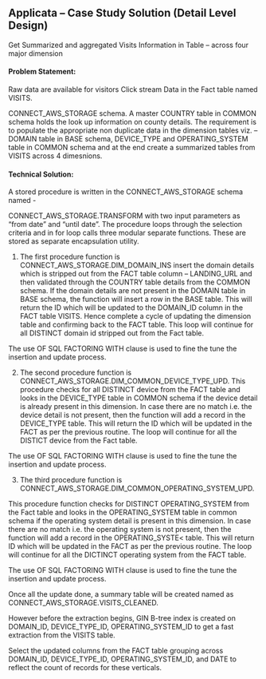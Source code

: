## Applicata – Case Study Solution (Detail Level Design)

Get Summarized and aggregated Visits Information in Table – across four major dimension

#### Problem Statement: 

Raw data are available for visitors Click stream Data in the Fact table named VISITS.

CONNECT_AWS_STORAGE schema. A master COUNTRY table in COMMON schema holds the look up information on county details. The requirement is to populate the appropriate non duplicate data in the dimension tables viz. – DOMAIN table in BASE schema, DEVICE_TYPE and OPERATING_SYSTEM table in COMMON schema and at the end create a summarized tables from VISITS across 4 dimesnions.

#### Technical Solution:

A stored procedure is written in the CONNECT_AWS_STORAGE schema named -

CONNECT_AWS_STORAGE.TRANSFORM with two input parameters as “from date” and “until date”. The procedure loops through the selection criteria and in for loop calls three modular separate functions. These are stored as separate encapsulation utility.

1. The first procedure function is CONNECT_AWS_STORAGE.DIM_DOMAIN_INS insert the domain details which is stripped out from the FACT table column – LANDING_URL and then validated through the COUNTRY table details from the COMMON schema. If the domain details are not present in the DOMAIN table in BASE schema, the function will insert a row in the BASE table. This will return the ID which will be updated to the DOMAIN_ID column in the FACT table VISITS. Hence complete a cycle of updating the dimension table and confirming back to the FACT table. This loop will continue for all DISTINCT domain id stripped out from the Fact table.

The use OF SQL FACTORING WITH clause is used to fine the tune the insertion and update process.

2. The second procedure function is CONNECT_AWS_STORAGE.DIM_COMMON_DEVICE_TYPE_UPD. This procedure checks for all DISTINCT device from the FACT table and looks in the DEVICE_TYPE table in COMMON schema if the device detail is already present in this dimension. In case there are no match i.e. the device detail is not present, then the function will add a record in the DEVICE_TYPE table. This will return the ID which will be updated in the FACT as per the previous routine. The loop will continue for all the DISTICT device from the Fact table.

The use OF SQL FACTORING WITH clause is used to fine the tune the insertion and update process.

3. The third procedure function is CONNECT_AWS_STORAGE.DIM_COMMON_OPERATING_SYSTEM_UPD.

This procedure function checks for DISTINCT OPERATING_SYSTEM from the Fact table and looks in the OPERATING_SYSTEM table in common schema if the operating system detail is present in this dimension. In case there are no match i.e. the operating system is not present, then the function will add a record in the OPERATING_SYSTE< table. This will return ID which will be updated in the FACT as per the previous routine. The loop will continue for all the DICTINCT operating system from the FACT table.

The use OF SQL FACTORING WITH clause is used to fine the tune the insertion and update process.

Once all the update done, a summary table will be created named as CONNECT_AWS_STORAGE.VISITS_CLEANED.

However before the extraction begins, GIN B-tree index is created on DOMAIN_ID, DEVICE_TYPE_ID, OPERATING_SYSTEM_ID to get a fast extraction from the VISITS table.

Select the updated columns from the FACT table grouping across DOMAIN_ID, DEVICE_TYPE_ID, OPERATING_SYSTEM_ID, and DATE to reflect the count of records for these verticals.
